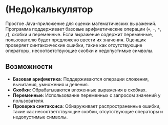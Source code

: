# (Недо)калькулятор

Простое Java-приложение для оценки математических выражений. Программа поддерживает базовые арифметические операции (`+`, `-`, `*`, `/`), скобки и переменные. Если выражение содержит переменные, пользователю будет предложено ввести их значения. Оценщик проверяет синтаксические ошибки, такие как отсутствующие операторы, несоответствующие скобки и недопустимые символы.

## Возможности

- **Базовая арифметика**: Поддерживаются операции сложения, вычитания, умножения и деления.
- **Скобки**: Обрабатываются вложенные выражения в скобках.
- **Переменные**: Использование переменных с запросом значений у пользователя.
- **Проверка синтаксиса**: Обнаруживает распространенные ошибки, такие как несоответствующие скобки, отсутствующие операторы и недопустимые символы.
